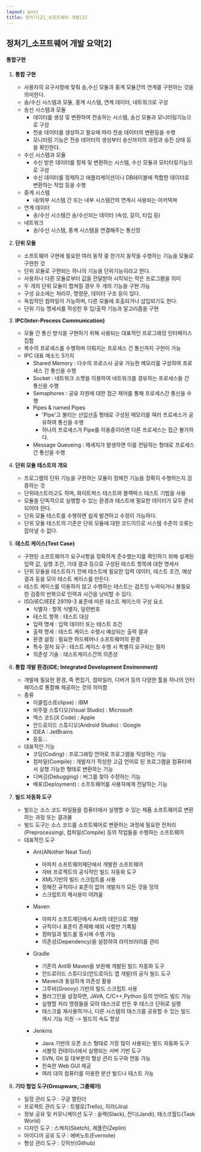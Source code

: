 ```yaml
---
layout: post
title: 정처기[2]_소프트웨어 개발[2]
---
```


## 정처기_소프트웨어 개발 요약[2]

#### 통합구현


1. __통합 구현__
    - 사용자의 요구사항에 맞춰 송,수신 모듈과 중계 모듈간의 연계를 구현하는 것을 의미한다.
    - 송/수신 시스템과 모듈, 중계 시스템, 연계 데이터, 네트워크로 구성
    - 송신 시스템과 모듈
        - 데이터를 생성 및 변환하여 전송하는 시스템, 송신 모듈과 모니터링기능으로 구성
        - 전송 데이터를 생성하고 필요에 따라 전송 데이터의 변환등을 수행
        - 모니터링 기능은 전송 데이터의 생성부터 송신까지의 과정과 송진 상태 등을 확인한다.
    - 수신 시스템과 모듈
        - 수신 받은 데이터를 정제 및 변환하는 시스템, 수신 모듈과 모티터링기능으로 구성
        - 수신 데이터를 정제하고 애플리케이션이나 DB테이블에 적합한 데이터로 변환하는 작업 등을 수행
    - 중계 시스템
        - 내/외부 시스템 간 또는 내부 시스템간의 연계시 사용되는 아키텍쳐
    - 연계 데이터
        - 송/수신 시스템간 송/수신되는 데이터 (속성, 길이, 타입 등) 
    - 네트워크
        - 송/수신 시스템, 중계 시스템을 연결해주는 통신망 

2. __단위 모듈__
    - 소프트웨어 구현에 필요한 여러 동작 중 한가지 동작을 수행하는 기능을 모듈로 구현한 것
    - 단위 모듈로 구현되는 하나의 기능을 단위기능이라고 한다.
    - 사용자나 다른 모듈로부터 값을 전달받아 시작되는 작은 프로그램을 의미
    - 두 개의 단위 모듈이 합쳐질 경우 두 개의 기능을 구현 가능
    - 구성 요소에는 처리무, 명령문, 데이터 구조 등이 있다.
    - 독립적인 컴파일이 가능하며, 다른 모듈에 호출되거나 삽입되기도 한다.
    - 단위 기능 명세서를 작성한 후 입/출력 기능과 알고리즘을 구현

3. __IPC(Inter-Process Communication)__
    - 모듈 간 통신 방식을 구현하기 위해 사용되는 대표적인 프로그래밍 인터페이스 집합
    - 복수의 프로세스를 수행하며 이뤄지는 프로세스 간 통신까지 구현이 가능
    - IPC 대표 메소드 5가지
        - Shared Memory : 다수의 프로스사 공유 가능한 메모리를 구성하여 프로세스 간 통신을 수행
        - Socket : 네트워크 소켓을 이용하여 네트워크를 경유하는 프로세스들 간 통신을 수행
        - Semaphores : 공유 자원에 대한 접근 제어를 통해 프로세스간 통신을 수행
        -  Pipes & named Pipes 
            - 'Pipe'고 불리는 선입선출 형태로 구성된 메모리를 여러 프로세스가 공유하여 통신을 수행
            - 하나의 프로세스가 Pipe를 이용중이라면 다른 프로세스는 접근 불가하다.
        -  Message Queueing : 메세지가 발생하면 이를 전달하는 형태로 프로세스 간 통신을 수행

4. __단위 모듈 테스트의 개요__
    - 프로그램의 단위 기능을 구현하는 모듈이 정해진 기능을 정확히 수행하는지 검증하는 것
    - 단위테스트라고도 하며, 화이트박스 테스트와 블랙박스 테스트 기법을 사용
    - 모듈을 단독적으로 실행할 수 있는 환경과 테스트에 필요한 데이터가 모두 준비되어야 한다.
    - 단위 모듈 테스트를 수행하면 쉽게 발견하고 수정이 가능하다.
    - 단위 모듈 테스트의 기준은 단위 모듈에 대한 코드이므로 시스템 수준의 오류는 잡아낼 수 없다.


5. __테스트 케이스(Test Case)__
    - 구현된 소프트웨어가 요구사항을 정확하게 준수했는지를 확인하기 위해 설계된 입력 값, 실행 조건, 기대 결과 등으로 구성된 테스트 항목에 대한 명세서
    - 단위 모듈을 테스트하기 전에 테스트에 필요한 입력 데이터, 테스트 조건, 예상 결과 등을 모아 테스트 케이스를 만든다.
    - 테스트 케이스를 이용하지 않고 수행하는 테스트는 검즈잉 누락되거나 불필요한 검증의 반복으로 인력과 시간을 낭비할 수 있다.
    - ISO/IEC/IEEE 29119-3 표준에 따른 테스트 케이스의 구성 요소
        - 식별자 : 항목 식별자, 일련번호
        - 테스트 항목 : 테스트 대상
        - 입력 명세 : 입력 데이터 또는 테스트 조건
        - 출력 명세 : 테스트 케이스 수행시 예상되는 출력 결과
        - 환경 설정 : 필요한 하드웨어나 소프트웨어의 환경
        - 특수 절차 요구 : 테스트 케이스 수행 시 특별히 요구되는 절차
        - 의존성 기술 : 테스트케이스간의 의존성



6. __통합 개발 환경(IDE; Integrated Development Environment)__
    - 개발에 필요한 환경, 즉 편집기, 컴파일러, 디버거 등의 다양한 툴을 하나의 인터페이스로 통합해 제공하는 것의 의미함
    - 종류
        - 이클립스(Eclipse) : IBM
        - 비주얼 스튜디오(Visual Studio) : Microsoft
        - 엑스 코드(X Code) : Apple
        - 안드로이드 스튜디오(Android Studio) : Google
        - IDEA : JetBrains
        - 등등...
    - 대표적인 기능
        - 코딩(Coding) : 프로그래밍 언어로 프로그램을 작성하는 기능
        - 컴파일(Compile) : 개발자가 작성한 고급 언어로 된 프로그램을 컴퓨터에서 실행 가능한 형태로 변환하는 기능
        - 디버깅(Debugging) : 버그를 찾아 수정하는 기능
        - 배포(Deployment) : 소프트웨어를 사용자에게 전달하는 기능


7. __빌드 자동화 도구__
    - 빌드는 소스 코드 파일들을 컴퓨터에서 실행할 수 있는 제품 소프트웨어로 변환하는 과정 또는 결과물
    - 빌드 도구는 소스 코드를 소프트웨어로 변환하는 과정에 필요한 전처리(Preprocessing), 컴파일(Compile) 등의 작업들을 수행하는 소프트웨어
    - 대표적인 도구
        - Ant(ANother Neat Tool)
            - 아파치 소프트웨어재단에서 개발한 소프트웨어
            - 자바 프로젝트의 공식적인 빌드 자동화 도구
            - XML기반의 빌드 스크립트를 사용
            - 정해진 규칙이나 표준이 없어 개발자가 모든 것을 정의
            - 스크립트의 재사용이 어려움
        - Maven
            - 아파치 소프트재단에서 Ant의 대안으로 개발
            - 규칙이나 표준이 존재해 예외 사항만 기록됨
            - 컴파일과 빌드를 동시에 수행 가능
            - 의존성(Dependency)을 설정하여 라이브러리를 관리
        - Gradle
            - 기존의 Ant와 Maven을 보완해 개발된 빌드 자동화 도구
            - 안드로이드 스튜디오(안드로이드 앱 개발)의 공식 빌드 도구 
            - Maven과 동일하게 의존성 활용
            - 그루비(Groovy) 기반의 빌드 스크립트 사용
            - 플러그인을 설정하면, JAVA, C/C++,Python 등의 언어도 빌드 가능
            - 실행할 처리 명령들을 모아 태스크로 만든 후 태스크 단위로 실행
            - 태스크를 재사용하거나, 다른 시스템의 태스크를 공유할 수 있는 빌드 캐시 기능 지원 -> 빌드의 속도 향상
           
        - Jenkins
            - Java 기반의 오픈 소스 형태로 가장 많이 사용되는 빌드 자동화 도구
            - 서블릿 컨테이너에서 실행되는 서버 기반 도구
            - SVN, Git 등 대부분의 형상 관리 도구와 연동 가능
            - 친숙한 Web GUI 제공
            - 여러 대의 컴퓨터를 이용한 분산 빌드나 테스트 가능

8. __기타 협업 도구(Groupware, 그룹웨어)__
    - 일정 관리 도구 : 구글 캘린더
    - 프로젝트 관리 도구 : 트렐로(Trello), 지라(Jira)
    - 정보 공유 및 커뮤니케이션 도구 : 슬랙(Slack), 잔디(Jandi), 태스크월드(Task World)
    - 디자인 도구 : 스케치(Sketch), 제플린(Zeplin)
    - 아이디어 공유 도구 : 에버노트(Evernote)
    - 형상 관리 도구 : 깃허브(Github)





















